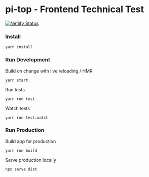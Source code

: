 # pi-top - Frontend Technical Test

[![Netlify Status](https://api.netlify.com/api/v1/badges/c31e446d-8106-467d-95ae-8dcb9ecd96f8/deploy-status)](https://app.netlify.com/sites/jstobbs-pi-top-todos/deploys)

### Install
```shell
yarn install
```

### Run Development

Build on change with live reloading / HMR
```
yarn start
```

Run tests
```
yarn run test
```

Watch tests
```
yarn run test:watch
```

### Run Production

Build app for production
```
yarn run build
```

Serve production locally
```
npx serve dist
```
